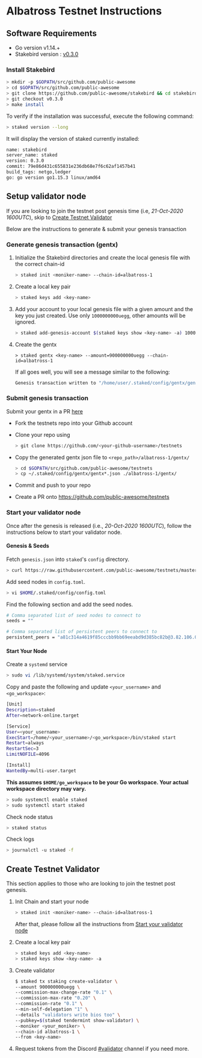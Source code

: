 # Albatross Testnet Instructions

## Software Requirements

- Go version v1.14.+
- Stakebird version : [v0.3.0](https://github.com/public-awesome/stakebird/releases/tag/v0.3.0)

### Install Stakebird

```sh
> mkdir -p $GOPATH/src/github.com/public-awesome
> cd $GOPATH/src/github.com/public-awesome
> git clone https://github.com/public-awesome/stakebird && cd stakebird
> git checkout v0.3.0
> make install
```

To verify if the installation was successful, execute the following command:

```sh
> staked version --long
```

It will display the version of staked currently installed:

```sh
name: stakebird
server_name: staked
version: 0.3.0
commit: 79e86d431c655831e236db68e7f6c62af1457b41
build_tags: netgo,ledger
go: go version go1.15.3 linux/amd64
```

## Setup validator node

If you are looking to join the testnet post genesis time (i.e, _21-Oct-2020 1600UTC_), skip to [Create Testnet Validator](#create-testnet-validator)

Below are the instructions to generate & submit your genesis transaction

### Generate genesis transaction (gentx)

1. Initialize the Stakebird directories and create the local genesis file with the correct
   chain-id

   ```sh
   > staked init <moniker-name> --chain-id=albatross-1
   ```

2. Create a local key pair

   ```sh
   > staked keys add <key-name>
   ```

3. Add your account to your local genesis file with a given amount and the key you
   just created. Use only `1000000000uegg`, other amounts will be ignored.

   ```sh
   > staked add-genesis-account $(staked keys show <key-name> -a) 1000000000uegg
   ```

4. Create the gentx

   ```she
   > staked gentx <key-name> --amount=900000000uegg --chain-id=albatross-1
   ```

   If all goes well, you will see a message similar to the following:

    ```sh
    Genesis transaction written to "/home/user/.staked/config/gentx/gentx-******.json"
    ```

### Submit genesis transaction

Submit your gentx in a PR [here](https://github.com/public-awesome/testnets)

- Fork the testnets repo into your Github account

- Clone your repo using

    ```sh
    > git clone https://github.com/<your-github-username>/testnets
    ```

- Copy the generated gentx json file to `<repo_path>/albatross-1/gentx/`

    ```sh
    > cd $GOPATH/src/github.com/public-awesome/testnets
    > cp ~/.staked/config/gentx/gentx*.json ./albatross-1/gentx/
    ```

- Commit and push to your repo
- Create a PR onto https://github.com/public-awesome/testnets

### Start your validator node

Once after the genesis is released (i.e., _20-Oct-2020 1600UTC_), follow the instructions below to start your validator node.

#### Genesis & Seeds

Fetch `genesis.json` into `staked`'s `config` directory.

```sh
> curl https://raw.githubusercontent.com/public-awesome/testnets/master/albatross-1/genesis.json > $HOME/.staked/config/genesis.json
```

Add seed nodes in `config.toml`.

```sh
> vi $HOME/.staked/config/config.toml
```

Find the following section and add the seed nodes.

```sh
# Comma separated list of seed nodes to connect to
seeds = ""
```

```sh
# Comma separated list of persistent peers to connect to
persistent_peers = "a81c314a4619f85cccbb9bb69eeabd9d385bc82b@3.82.106.0:26656"
```

#### Start Your Node

Create a `systemd` service

```sh
> sudo vi /lib/systemd/system/staked.service
```

Copy and paste the following and update `<your_username>` and `<go_workspace>`:

```sh
[Unit]
Description=staked
After=network-online.target

[Service]
User=<your_username>
ExecStart=/home/<your_username>/<go_workspace>/bin/staked start
Restart=always
RestartSec=3
LimitNOFILE=4096

[Install]
WantedBy=multi-user.target
```

**This assumes `$HOME/go_workspace` to be your Go workspace. Your actual workspace directory may vary.**

```sh
> sudo systemctl enable staked
> sudo systemctl start staked
```

Check node status

```sh
> staked status
```

Check logs

```sh
> journalctl -u staked -f
```

## Create Testnet Validator

This section applies to those who are looking to join the testnet post genesis.

1. Init Chain and start your node

   ```sh
   > staked init <moniker-name> --chain-id=albatross-1
   ```

   After that, please follow all the instructions from [Start your validator node](#start-your-validator-node)

2. Create a local key pair

   ```sh
   > staked keys add <key-name>
   > staked keys show <key-name> -a
   ```

3. Create validator

   ```sh
   $ staked tx staking create-validator \
   --amount 900000000uegg \
   --commission-max-change-rate "0.1" \
   --commission-max-rate "0.20" \
   --commission-rate "0.1" \
   --min-self-delegation "1" \
   --details "validators write bios too" \
   --pubkey=$(staked tendermint show-validator) \
   --moniker <your_moniker> \
   --chain-id albatross-1 \
   --from <key-name>
   ```

4. Request tokens from the Discord [#validator](https://discord.gg/QeJWCrE) channel if you need more.
